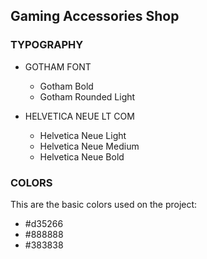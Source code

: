 ## Gaming Accessories Shop


### TYPOGRAPHY
- GOTHAM FONT
  - Gotham Bold
  - Gotham Rounded Light

- HELVETICA NEUE LT COM
  - Helvetica Neue Light
  - Helvetica Neue Medium
  - Helvetica Neue Bold

### COLORS
  This are the basic colors used on the project:
  - \#d35266
  - \#888888
  - \#383838
